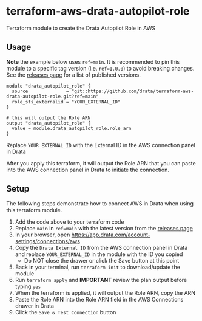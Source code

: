 # terraform-aws-drata-autopilot-role

Terraform module to create the Drata Autopilot Role in AWS

## Usage

**Note** the example below uses `ref=main`. It is recommended to pin this module to a specific tag version (i.e. `ref=1.0.0`) to avoid breaking changes. See the [releases page](https://github.com/drata/terraform-aws-drata-autopilot-role/releases) for a list of published versions.

```
module "drata_autopilot_role" {
  source              = "git::https://github.com/drata/terraform-aws-drata-autopilot-role.git?ref=main"
  role_sts_externalid = "YOUR_EXTERNAL_ID"
}

# this will output the Role ARN
output "drata_autopilot_role" {
  value = module.drata_autopilot_role.role_arn
}
```

Replace `YOUR_EXTERNAL_ID` with the External ID in the AWS connection panel in Drata

After you apply this terraform, it will output the Role ARN that you can paste into the AWS connection panel in Drata to initiate the connection.

## Setup

The following steps demonstrate how to connect AWS in Drata when using this terraform module.

1. Add the code above to your terraform code
2. Replace `main` in `ref=main` with the latest version from the [releases page](https://github.com/drata/terraform-aws-drata-autopilot-role/releases)
3. In your browser, open https://app.drata.com/account-settings/connections/aws
4. Copy the `Drata External ID` from the AWS connection panel in Drata and replace `YOUR_EXTERNAL_ID` in the module with the ID you copied
   * Do NOT close the drawer or click the Save button at this point
6. Back in your terminal, run `terraform init` to download/update the module
7. Run `terraform apply` and **IMPORTANT** review the plan output before typing `yes`
8. When the terraform is applied, it will output the Role ARN, copy the ARN
9. Paste the Role ARN into the Role ARN field in the AWS Connections drawer in Drata
10. Click the `Save & Test Connection` button
